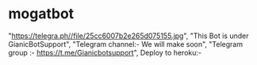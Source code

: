 # mogatbot
"https://telegra.ph//file/25cc6007b2e265d075155.jpg",
"This Bot is under GianicBotSupport",
"Telegram channel:- We will make soon",
"Telegram group :- https://t.me/Gianicbotsupport",
Deploy to heroku:- 
